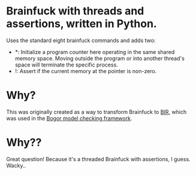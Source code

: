 # Brainfuck with threads and assertions, written in Python.

Uses the standard eight  brainfuck commands and adds two:
- *: Initialize a program counter here operating in the same shared memory space. Moving outside the program or into another thread's space will terminate the specific process.
- !: Assert if the current memory at the pointer is non-zero.

# Why?
This was originally created as a way to transform Brainfuck to [BIR](http://bogor.projects.cis.ksu.edu/manual/ch02.html), which was used in the [Bogor model checking framework](http://bogor.projects.cis.ksu.edu/manual/).

# Why??
Great question! Because it's a threaded Brainfuck with assertions, I guess. Wacky..


